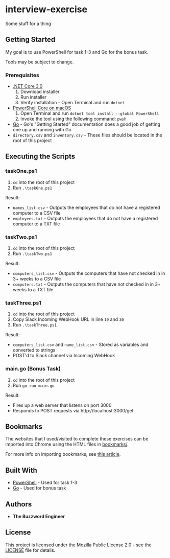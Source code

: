 # interview-exercise
Some stuff for a thing

## Getting Started

My goal is to use PowerShell for task 1-3 and Go for the bonus task.

Tools may be subject to change.

### Prerequisites

* [.NET Core 3.0](https://docs.microsoft.com/en-us/powershell/scripting/install/installing-powershell-core-on-macos?view=powershell-6)
    1. Download installer
    2. Run installer
    3. Verify installation - Open Terminal and run `dotnet`
* [PowerShell Core on macOS](https://docs.microsoft.com/en-us/powershell/scripting/install/installing-powershell-core-on-macos?view=powershell-6)
    1. Open Terminal and run `dotnet tool install --global PowerShell`
    2. Invoke the tool using the following command: `pwsh`
* [Go](https://golang.org/doc/install#install) - Go's "Getting Started" documentation does a good job of getting one up and running with Go
* `directory.csv` and `inventory.csv` - These files should be located in the root of this project

## Executing the Scripts

### taskOne.ps1

1. `cd` into the root of this project
2. Run `.\taskOne.ps1`

Result:
* `names_list.csv` - Outputs the employees that do not have a registered computer to a CSV file
* `employees.txt` - Outputs the employees that do not have a registered computer to a TXT file

### taskTwo.ps1

1. `cd` into the root of this project
2. Run `.\taskTwo.ps1`

Result: 
* `computers_list.csv` - Outputs the computers that have not checked in in 3+ weeks to a CSV file
* `computers.txt` - Outputs the computers that have not checked in in 3+ weeks to a TXT file

### taskThree.ps1

1. `cd` into the root of this project
2. Copy Slack Incoming WebHook URL in line `19` and `30`
3. Run `.\taskThree.ps1`

Result: 
* `computers_list.csv` and `name_list.csv` - Stored as variables and converted to strings
* POST'd to Slack channel via Incoming WebHook

### main.go (Bonus Task)

1. `cd` into the root of this project
2. Run `go run main.go`

Result: 
* Fires up a web server that listens on port 3000
* Responds to POST requests via http://localhost:3000/get

## Bookmarks

The websites that I used/visited to complete these exercises can be imported into Chrome using the HTML files in [bookmarks/](bookmarks/).

For more info on importing bookmarks, see [this article](https://support.google.com/chrome/answer/96816?hl=en).

## Built With

* [PowerShell](https://github.com/PowerShell/PowerShell) - Used for task 1-3
* [Go](https://github.com/golang/go) - Used for bonus task

## Authors

* **The Buzzword Engineer**

## License

This project is licensed under the Mozilla Public License 2.0 - see the [LICENSE](LICENSE) file for details.
